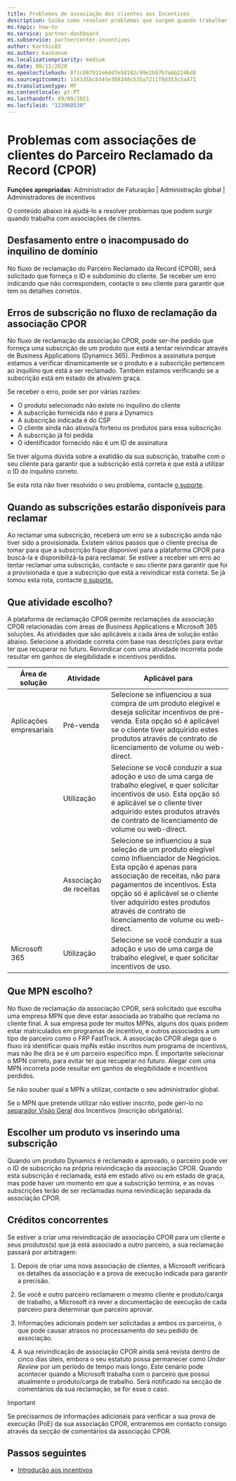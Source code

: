 ```yaml
---
title: Problemas de associação dos clientes aos Incentivos
description: Saiba como resolver problemas que surgem quando trabalhar com associações de clientes Claimed Partner of Record (CPOR).
ms.topic: how-to
ms.service: partner-dashboard
ms.subservice: partnercenter-incentives
author: Karthic83
ms.author: kashanum
ms.localizationpriority: medium
ms.date: 09/11/2020
ms.openlocfilehash: 8f1c087911e6dd7e58182c99e2b97b7a6b2246d8
ms.sourcegitcommit: 1161d5bcb345e368348c535a7211f0d353c5a471
ms.translationtype: MT
ms.contentlocale: pt-PT
ms.lasthandoff: 09/09/2021
ms.locfileid: "123960530"
---
```

# <a name="issues-with-claimed-partner-of-record-cpor-customer-associations"></a>Problemas com associações de clientes do Parceiro Reclamado da Record (CPOR)

**Funções apropriadas**: Administrador de Faturação | Administração global | Administradores de incentivos

O conteúdo abaixo irá ajudá-lo a resolver problemas que podem surgir quando trabalha com associações de clientes.

## <a name="domain-tenant-mismatch"></a>Desfasamento entre o inacompusado do inquilino de domínio

No fluxo de reclamação do Parceiro Reclamado da Record (CPOR), será solicitado que forneça o ID e subdomínio do cliente. Se receber um erro indicando que não correspondem, contacte o seu cliente para garantir que tem os detalhes corretos.

## <a name="subscription-errors-in-the-cpor-association-claim-flow"></a>Erros de subscrição no fluxo de reclamação da associação CPOR

No fluxo de reclamação da associação CPOR, pode ser-lhe pedido que forneça uma subscrição de um produto que está a tentar reivindicar através de Business Applications (Dynamics 365). Pedimos a assinatura porque estamos a verificar dinamicamente se o produto e a subscrição pertencem ao inquilino que está a ser reclamado. Também estamos verificando se a subscrição está em estado de ativa/em graça.

Se receber o erro, pode ser por várias razões:

- O produto selecionado não existe no inquilino do cliente
- A subscrição fornecida não é para a Dynamics
- A subscrição indicada é do CSP
- O cliente ainda não ativou/a forteou os produtos para essa subscrição
- A subscrição já foi pedida
- O identificador fornecido não é um ID de assinatura

Se tiver alguma dúvida sobre a exatidão da sua subscrição, trabalhe com o seu cliente para garantir que a subscrição está correta e que está a utilizar o ID do inquilino correto.

Se esta rota não tiver resolvido o seu problema, contacte [o suporte](https://partner.microsoft.com/dashboard/support/incentives/servicerequests?category=incentives).

## <a name="when-subscriptions-will-be-available-to-claim"></a>Quando as subscrições estarão disponíveis para reclamar

Ao reclamar uma subscrição, receberá um erro se a subscrição ainda não tiver sido a provisionada. Existem vários passos que o cliente precisa de tomar para que a subscrição fique disponível para a plataforma CPOR para buscá-la e disponibilizá-la para reclamar. Se estiver a receber um erro ao tentar reclamar uma subscrição, contacte o seu cliente para garantir que foi a provisionada e que a subscrição que está a reivindicar está correta. Se já tomou esta rota, contacte [o suporte.](https://partner.microsoft.com/dashboard/support/incentives/servicerequests?category=incentives)

## <a name="which-activity-do-i-choose"></a>Que atividade escolho?

A plataforma de reclamação CPOR permite reclamações da associação CPOR relacionadas com áreas de Business Applications e Microsoft 365 soluções. As atividades que são aplicáveis a cada área de solução estão abaixo. Selecione a atividade correta com base nas descrições para evitar ter que recuperar no futuro. Reivindicar com uma atividade incorreta pode resultar em ganhos de elegibilidade e incentivos perdidos.


| Área de solução | Atividade | Aplicável para |
| ------ | ----------- | ----------- |
| Aplicações empresariais      | Pré-venda   | Selecione se influenciou a sua compra de um produto elegível e deseja solicitar incentivos de pré-venda. Esta opção só é aplicável se o cliente tiver adquirido estes produtos através de contrato de licenciamento de volume ou web-direct. |
|    |  Utilização  | Selecione se você conduzir a sua adoção e uso de uma carga de trabalho elegível, e quer solicitar incentivos de uso. Esta opção só é aplicável se o cliente tiver adquirido estes produtos através de contrato de licenciamento de volume ou web-direct. |
|    | Associação de receitas   | Selecione se influenciou a sua seleção de um produto elegível como Influenciador de Negócios. Esta opção é apenas para associação de receitas, não para pagamentos de incentivos. Esta opção só é aplicável se o cliente tiver adquirido estes produtos através de contrato de licenciamento de volume ou web-direct.   |
| Microsoft 365   | Utilização   | Selecione se você conduzir a sua adoção e uso de uma carga de trabalho elegível, e quer solicitar incentivos de uso. |

## <a name="which-mpn-do-i-choose"></a>Que MPN escolho?

No fluxo de reclamação da associação CPOR, será solicitado que escolha uma empresa MPN que deve estar associada ao trabalho que reclama no cliente final. A sua empresa pode ter muitos MPNs, alguns dos quais podem estar matriculados em programas de incentivo, e outros associados a um tipo de parceiro como o FRP FastTrack. A associação CPOR alega que o fluxo irá identificar quais mpNs estão inscritos num programa de incentivos, mas não lhe dirá se é um parceiro específico mpn. É importante selecionar o MPN correto, para evitar ter que recuperar no futuro. Alegar com uma MPN incorreta pode resultar em ganhos de elegibilidade e incentivos perdidos.

Se não souber qual a MPN a utilizar, contacte o seu administrador global.

Se o MPN que pretende utilizar não estiver inscrito, pode geri-lo no [separador Visão Geral](https://partner.microsoft.com/dashboard/incentives/enrollment/summary) dos Incentivos (inscrição obrigatória).

## <a name="choosing-a-product-vs-entering-a-subscription"></a>Escolher um produto vs inserindo uma subscrição

Quando um produto Dynamics é reclamado e aprovado, o parceiro pode ver o ID de subscrição na própria reivindicação da associação CPOR. Quando esta subscrição é reclamada, está em estado ativo ou em estado de graça, mas pode haver um momento em que a subscrição termina, e as novas subscrições terão de ser reclamadas numa reivindicação separada da associação CPOR.

## <a name="competing-claims"></a>Créditos concorrentes

Se estiver a criar uma reivindicação de associação CPOR para um cliente e seus produtos(s) que já está associado a outro parceiro, a sua reclamação passará por arbitragem:

1. Depois de criar uma nova associação de clientes, a Microsoft verificará os detalhes da associação e a prova de execução indicada para garantir a precisão.

2. Se você e outro parceiro reclamarem o mesmo cliente e produto/carga de trabalho, a Microsoft irá rever a documentação de execução de cada parceiro para determinar que parceiro aprovar.

3. Informações adicionais podem ser solicitadas a ambos os parceiros, o que pode causar atrasos no processamento do seu pedido de associação.

4. A sua reivindicação de associação CPOR ainda será revista dentro de cinco dias úteis, embora o seu estatuto possa permanecer como _Under Review_ por um período de tempo mais longo. Este cenário pode acontecer quando a Microsoft trabalha com o parceiro que possui atualmente o produto/carga de trabalho. Será notificado na secção de comentários da sua reclamação, se for esse o caso. 

>[!IMPORTANT]
>Se precisarmos de informações adicionais para verificar a sua prova de execução (PoE) da sua associação CPOR, entraremos em contacto consigo através da secção de comentários da associação CPOR.

## <a name="next-steps"></a>Passos seguintes

- [Introdução aos incentivos](incentives-get-started-intro.md)
